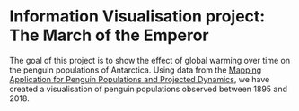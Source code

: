 # Information Visualisation project: The March of the Emperor
The goal of this project is to show the effect of global warming over time on the penguin populations of Antarctica. Using data from the [Mapping Application for Penguin Populations and Projected Dynamics](http://www.penguinmap.com/mapppd), we have created a visualisation of penguin populations observed between 1895 and 2018.


